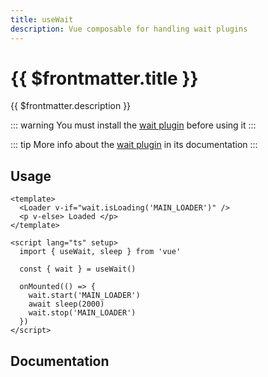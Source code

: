 ```yaml
---
title: useWait
description: Vue composable for handling wait plugins
---
```


# {{ $frontmatter.title }}

{{ $frontmatter.description }}

::: warning
You must install the [wait plugin](./../plugins/wait.md#install) before using it
:::

::: tip
More info about the [wait plugin](./../plugins/wait.md) in its documentation
:::

## Usage

```vue
<template>
  <Loader v-if="wait.isLoading('MAIN_LOADER')" />
  <p v-else> Loaded </p>
</template>

<script lang="ts" setup>
  import { useWait, sleep } from 'vue'

  const { wait } = useWait()

  onMounted(() => {
    wait.start('MAIN_LOADER')
    await sleep(2000)
    wait.stop('MAIN_LOADER')
  })
</script>
```

## Documentation
